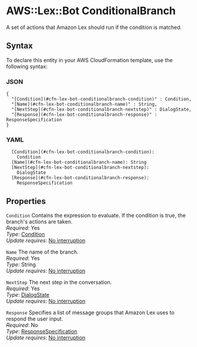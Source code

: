 # AWS::Lex::Bot ConditionalBranch<a name="aws-properties-lex-bot-conditionalbranch"></a>

A set of actions that Amazon Lex should run if the condition is matched\.

## Syntax<a name="aws-properties-lex-bot-conditionalbranch-syntax"></a>

To declare this entity in your AWS CloudFormation template, use the following syntax:

### JSON<a name="aws-properties-lex-bot-conditionalbranch-syntax.json"></a>

```
{
  "[Condition](#cfn-lex-bot-conditionalbranch-condition)" : Condition,
  "[Name](#cfn-lex-bot-conditionalbranch-name)" : String,
  "[NextStep](#cfn-lex-bot-conditionalbranch-nextstep)" : DialogState,
  "[Response](#cfn-lex-bot-conditionalbranch-response)" : ResponseSpecification
}
```

### YAML<a name="aws-properties-lex-bot-conditionalbranch-syntax.yaml"></a>

```
  [Condition](#cfn-lex-bot-conditionalbranch-condition):
    Condition
  [Name](#cfn-lex-bot-conditionalbranch-name): String
  [NextStep](#cfn-lex-bot-conditionalbranch-nextstep):
    DialogState
  [Response](#cfn-lex-bot-conditionalbranch-response):
    ResponseSpecification
```

## Properties<a name="aws-properties-lex-bot-conditionalbranch-properties"></a>

`Condition` <a name="cfn-lex-bot-conditionalbranch-condition"></a>
Contains the expression to evaluate\. If the condition is true, the branch's actions are taken\.  
_Required_: Yes  
_Type_: [Condition](aws-properties-lex-bot-condition.md)  
_Update requires_: [No interruption](https://docs.aws.amazon.com/AWSCloudFormation/latest/UserGuide/using-cfn-updating-stacks-update-behaviors.html#update-no-interrupt)

`Name` <a name="cfn-lex-bot-conditionalbranch-name"></a>
The name of the branch\.  
_Required_: Yes  
_Type_: String  
_Update requires_: [No interruption](https://docs.aws.amazon.com/AWSCloudFormation/latest/UserGuide/using-cfn-updating-stacks-update-behaviors.html#update-no-interrupt)

`NextStep` <a name="cfn-lex-bot-conditionalbranch-nextstep"></a>
The next step in the conversation\.  
_Required_: Yes  
_Type_: [DialogState](aws-properties-lex-bot-dialogstate.md)  
_Update requires_: [No interruption](https://docs.aws.amazon.com/AWSCloudFormation/latest/UserGuide/using-cfn-updating-stacks-update-behaviors.html#update-no-interrupt)

`Response` <a name="cfn-lex-bot-conditionalbranch-response"></a>
Specifies a list of message groups that Amazon Lex uses to respond the user input\.  
_Required_: No  
_Type_: [ResponseSpecification](aws-properties-lex-bot-responsespecification.md)  
_Update requires_: [No interruption](https://docs.aws.amazon.com/AWSCloudFormation/latest/UserGuide/using-cfn-updating-stacks-update-behaviors.html#update-no-interrupt)
